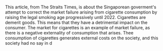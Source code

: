 This article, from The Straits Times, is about the Singaporean goverment's attempt to correct the market failure arising from cigarette consumption by raising the legal smoking age progressively until 2022. Cigarettes are demerit goods. This means that they have a detrimental impact on the consumer. The market for cigarettes is an example of market failure, as there is a negative externality of consumption that arises. Thee consumption of cigarettes generates external costs on the society, and this society had no say in d